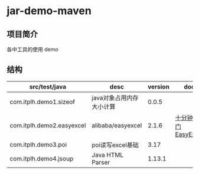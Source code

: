 # jar-demo-maven

## 项目简介

各中工具的使用 demo

## 结构

|src/test/java|desc|version|doc|
|---|---|---|---|
|com.itplh.demo1.sizeof|java对象占用内存大小计算|0.0.5||
|com.itplh.demo2.easyexcel|alibaba/easyexcel|2.1.6|[十分钟入门 EasyExcel](https://blog.csdn.net/AV_woaijava/article/details/104293882)|
|com.itplh.demo3.poi|poi读写excel基础|3.17||
|com.itplh.demo4.jsoup|Java HTML Parser|1.13.1||

